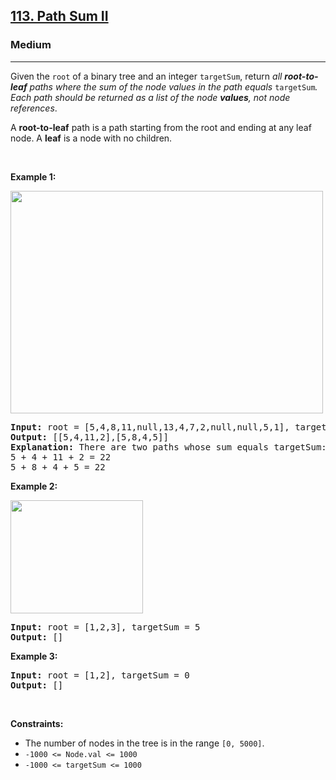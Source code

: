 <h2><a href="https://leetcode.com/problems/path-sum-ii/">113. Path Sum II</a></h2><h3>Medium</h3><hr><div><p>Given the <code>root</code> of a binary tree and an integer <code>targetSum</code>, return <em>all <strong>root-to-leaf</strong> paths where the sum of the node values in the path equals </em><code>targetSum</code><em>. Each path should be returned as a list of the node <strong>values</strong>, not node references</em>.</p>

<p>A <strong>root-to-leaf</strong> path is a path starting from the root and ending at any leaf node. A <strong>leaf</strong> is a node with no children.</p>

<p>&nbsp;</p>
<p><strong class="example">Example 1:</strong></p>
<img alt="" src="https://assets.leetcode.com/uploads/2021/01/18/pathsumii1.jpg" style="width: 500px; height: 356px;">
<pre><strong>Input:</strong> root = [5,4,8,11,null,13,4,7,2,null,null,5,1], targetSum = 22
<strong>Output:</strong> [[5,4,11,2],[5,8,4,5]]
<strong>Explanation:</strong> There are two paths whose sum equals targetSum:
5 + 4 + 11 + 2 = 22
5 + 8 + 4 + 5 = 22
</pre>

<p><strong class="example">Example 2:</strong></p>
<img alt="" src="https://assets.leetcode.com/uploads/2021/01/18/pathsum2.jpg" style="width: 212px; height: 181px;">
<pre><strong>Input:</strong> root = [1,2,3], targetSum = 5
<strong>Output:</strong> []
</pre>

<p><strong class="example">Example 3:</strong></p>

<pre><strong>Input:</strong> root = [1,2], targetSum = 0
<strong>Output:</strong> []
</pre>

<p>&nbsp;</p>
<p><strong>Constraints:</strong></p>

<ul>
	<li>The number of nodes in the tree is in the range <code>[0, 5000]</code>.</li>
	<li><code>-1000 &lt;= Node.val &lt;= 1000</code></li>
	<li><code>-1000 &lt;= targetSum &lt;= 1000</code></li>
</ul>
</div>